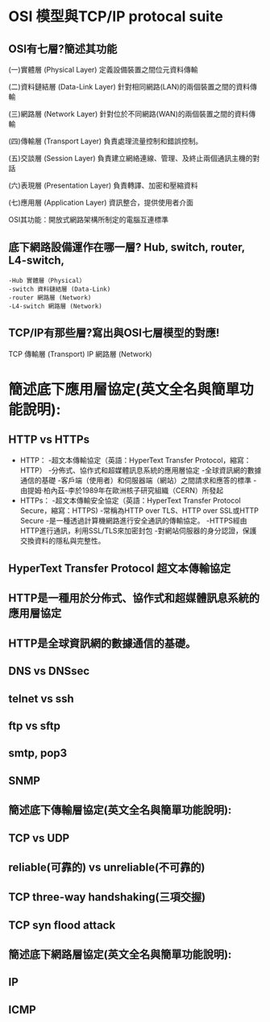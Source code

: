 # OSI 模型與TCP/IP protocal suite

## OSI有七層?簡述其功能

(一)實體層 (Physical Layer) 定義設備裝置之間位元資料傳輸

(二)資料鏈結層 (Data-Link Layer) 針對相同網路(LAN)的兩個裝置之間的資料傳輸

(三)網路層 (Network Layer) 針對位於不同網路(WAN)的兩個裝置之間的資料傳輸

(四)傳輸層 (Transport Layer) 負責處理流量控制和錯誤控制。

(五)交談層 (Session Layer) 負責建立網絡連線、管理、及終止兩個通訊主機的對話

(六)表現層 (Presentation Layer) 負責轉譯、加密和壓縮資料

(七)應用層 (Application Layer) 資訊整合，提供使用者介面

OSI其功能：開放式網路架構所制定的電腦互連標準

## 底下網路設備運作在哪一層? Hub, switch, router, L4-switch, 
    -Hub 實體層（Physical）
    -switch 資料鏈結層 (Data-Link)
    -router 網路層 (Network)
    -L4-switch 網路層 (Network)

## TCP/IP有那些層?寫出與OSI七層模型的對應!
TCP 傳輸層 (Transport)
IP 網路層 (Network)

# 簡述底下應用層協定(英文全名與簡單功能說明):
## HTTP vs HTTPs
 - HTTP：
    -超文本傳輸協定（英語：HyperText Transfer Protocol，縮寫：HTTP）
    -分佈式、協作式和超媒體訊息系統的應用層協定
    -全球資訊網的數據通信的基礎
    -客戶端（使用者）和伺服器端（網站）之間請求和應答的標準
    -由提姆·柏內茲-李於1989年在歐洲核子研究組織（CERN）所發起
- HTTPs：
    -超文本傳輸安全協定（英語：HyperText Transfer Protocol Secure，縮寫：HTTPS)
    -常稱為HTTP over TLS、HTTP over SSL或HTTP Secure
    -是一種透過計算機網路進行安全通訊的傳輸協定。
    -HTTPS經由HTTP進行通訊，利用SSL/TLS來加密封包
    -對網站伺服器的身分認證，保護交換資料的隱私與完整性。


## HyperText Transfer Protocol 超文本傳輸協定

## HTTP是一種用於分佈式、協作式和超媒體訊息系統的應用層協定

## HTTP是全球資訊網的數據通信的基礎。

## DNS vs DNSsec

## telnet vs ssh

## ftp vs sftp

## smtp, pop3

## SNMP

## 簡述底下傳輸層協定(英文全名與簡單功能說明):

## TCP vs UDP

## reliable(可靠的) vs unreliable(不可靠的)

## TCP three-way handshaking(三項交握)


## TCP syn flood attack

## 簡述底下網路層協定(英文全名與簡單功能說明):

## IP

## ICMP
